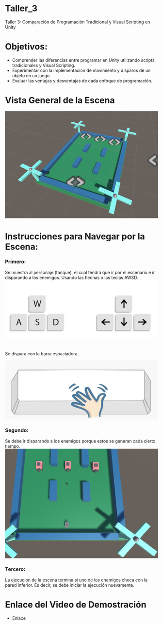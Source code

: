 # Taller_3
Taller 3: Comparación de Programación Tradicional y Visual Scripting en Unity

# Objetivos:
- Comprender las diferencias entre programar en Unity utilizando scripts tradicionales y Visual Scripting.
- Experimentar con la implementación de movimiento y disparos de un objeto en un juego.
- Evaluar las ventajas y desventajas de cada enfoque de programación.

# Vista General de la Escena
![Imagen](https://github.com/DeividN21/Taller_3/blob/main/TanqueE.png?raw=true)

# Instrucciones para Navegar por la Escena:
### Primero:
Se muestra al personaje (tanque), el cual tendrá que ir por el escenario e ir disparando a los enemigos. Usando las flechas o las teclas AWSD.
![Imagen](https://github.com/DeividN21/Taller_2/blob/main/Instrucciones1.png?raw=true)
#
Se dispara con la barra espaciadora.

![Imagen](https://github.com/DeividN21/Taller_3/blob/main/Tanque3.png?raw=true)
### Segundo:
Se debe ir disparando a los enemigos porque estos se generan cada cierto tiempo.
![Imagen](https://github.com/DeividN21/Taller_3/blob/main/Tanque2.png?raw=true)
### Tercero:
La ejecución de la escena termina si uno de los enemigos choca con la pared inferior. Es decir, se debe iniciar la ejecución nuevamente.

# Enlace del Video de Demostración
- Enlace
